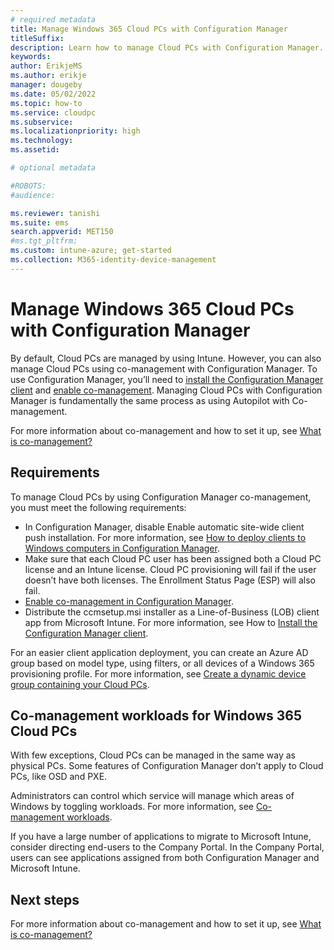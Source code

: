 ```yaml
---
# required metadata
title: Manage Windows 365 Cloud PCs with Configuration Manager
titleSuffix:
description: Learn how to manage Cloud PCs with Configuration Manager.
keywords:
author: ErikjeMS  
ms.author: erikje
manager: dougeby
ms.date: 05/02/2022
ms.topic: how-to
ms.service: cloudpc
ms.subservice:
ms.localizationpriority: high
ms.technology:
ms.assetid: 

# optional metadata

#ROBOTS:
#audience:

ms.reviewer: tanishi
ms.suite: ems
search.appverid: MET150
#ms.tgt_pltfrm:
ms.custom: intune-azure; get-started
ms.collection: M365-identity-device-management
---
```


# Manage Windows 365 Cloud PCs with Configuration Manager

By default, Cloud PCs are managed by using Intune. However, you can also manage Cloud PCs using co-management with Configuration Manager. To use Configuration Manager, you’ll need to [install the Configuration Manager client](/mem/configmgr/comanage/how-to-prepare-win10#install-the-configuration-manager-client) and [enable co-management](/mem/configmgr/comanage/how-to-enable). Managing Cloud PCs with Configuration Manager is fundamentally the same process as using Autopilot with Co-management.

For more information about co-management and how to set it up, see [What is co-management?]( /mem/configmgr/comanage/overview)

## Requirements

To manage Cloud PCs by using Configuration Manager co-management, you must meet the following requirements:

- In Configuration Manager, disable  Enable automatic site-wide client push installation. For more information, see [How to deploy clients to Windows computers in Configuration Manager](/mem/configmgr/core/clients/deploy/deploy-clients-to-windows-computers).
- Make sure that each Cloud PC user has been assigned both a Cloud PC license and an Intune license. Cloud PC provisioning will fail if the user doesn’t have both licenses. The Enrollment Status Page (ESP) will also fail.
- [Enable co-management in Configuration Manager](/mem/configmgr/comanage/how-to-enable).
- Distribute the ccmsetup.msi installer as a Line-of-Business (LOB) client app from Microsoft Intune. For more information, see How to [Install the Configuration Manager client](/mem/configmgr/comanage/how-to-prepare-win10#install-the-configuration-manager-client).

For an easier client application deployment, you can create an Azure AD group based on model type, using filters, or all devices of a Windows 365 provisioning profile.  For more information, see [Create a dynamic device group containing your Cloud PCs](./create-dynamic-device-group-all-cloudpcs.md).

## Co-management workloads for Windows 365 Cloud PCs

With few exceptions, Cloud PCs can be managed in the same way as physical PCs.  Some features of Configuration Manager don’t apply to Cloud PCs, like OSD and PXE.  

Administrators can control which service will manage which areas of Windows by toggling workloads. For more information, see [Co-management workloads](/mem/configmgr/comanage/workloads).

If you have a large number of applications to migrate to Microsoft Intune, consider directing end-users to the Company Portal. In the Company Portal, users can see applications assigned from both Configuration Manager and Microsoft Intune.

<!-- ########################## -->
## Next steps

For more information about co-management and how to set it up, see [What is co-management?]( /mem/configmgr/comanage/overview)
